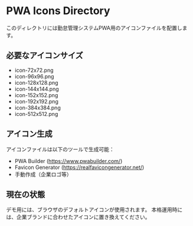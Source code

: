 # PWA Icons Directory

このディレクトリには勤怠管理システムPWA用のアイコンファイルを配置します。

## 必要なアイコンサイズ

- icon-72x72.png
- icon-96x96.png  
- icon-128x128.png
- icon-144x144.png
- icon-152x152.png
- icon-192x192.png
- icon-384x384.png
- icon-512x512.png

## アイコン生成

アイコンファイルは以下のツールで生成可能：
- PWA Builder (https://www.pwabuilder.com/)
- Favicon Generator (https://realfavicongenerator.net/)
- 手動作成（企業ロゴ等）

## 現在の状態

デモ用には、ブラウザのデフォルトアイコンが使用されます。
本格運用時には、企業ブランドに合わせたアイコンに置き換えてください。